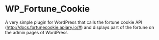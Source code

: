 # WP_Fortune_Cookie

A very simple plugin for WordPress that calls the fortune cookie API (http://docs.fortunecookie.apiary.io/#) and displays part of the fortune on the admin pages of WordPress
